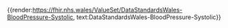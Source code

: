 <div class="warning"><span class="ImplementWarn"></span></div>

{{render:https://fhir.nhs.wales/ValueSet/DataStandardsWales-BloodPressure-Systolic, text:DataStandardsWales-BloodPressure-Systolic}}